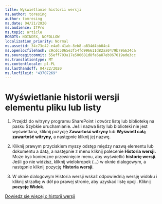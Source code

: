 ```yaml
---
title: Wyświetlanie historii wersji
ms.author: toresing
author: tomresing
ms.date: 04/21/2020
ms.audience: ITPro
ms.topic: article
ROBOTS: NOINDEX, NOFOLLOW
localization_priority: Normal
ms.assetid: 34c73c42-e4a0-41ab-8eb8-a834d4bb04c4
ms.openlocfilehash: c9cdc5065e3f54fd996611d82aa0479b79a634ca
ms.sourcegitcommit: 55eff703a17e500681d8fa6a87eb067019ade3cc
ms.translationtype: MT
ms.contentlocale: pl-PL
ms.lasthandoff: 04/22/2020
ms.locfileid: "43707269"
---
```

# <a name="view-version-history-of-a-file-or-list-item"></a>Wyświetlanie historii wersji elementu pliku lub listy

1. Przejdź do witryny programu SharePoint i otwórz listę lub bibliotekę na pasku Szybkie uruchamianie. Jeśli nazwa listy lub biblioteki nie jest wyświetlana, kliknij pozycję **Zawartość witryny** lub **Wyświetl całą zawartość witryny,** a następnie kliknij jej nazwę.
    
2. Kliknij prawym przyciskiem myszy odstęp między nazwą elementu lub dokumentu a datą, a następnie z menu kliknij polecenie **Historia wersji.** Może być konieczne przewinięcie menu, aby wyświetlić **historię wersji**. Jeśli go nie widzisz, kliknij wielokropek (...) w oknie dialogowym, a następnie kliknij pozycję **Historia wersji**.
    
3. W oknie dialogowym Historia wersji wskaż odpowiednią wersję widoku i kliknij strzałkę w dół po prawej stronie, aby uzyskać listę opcji. Kliknij **pozycję Widok**.
    
[Dowiedz się więcej o historii wersji](https://go.microsoft.com/fwlink/?linkid=875709)
  

